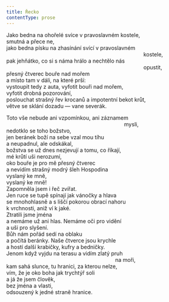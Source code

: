 ```yaml
---
title: Řecko
contentType: prose
---
```


<section>

Jako bedna na ohořelé svíce v pravoslavném kostele,  
smutná a přece ne,  
jako bedna písku na zhasínání svící v pravoslavném  
                                                                                            kostele,  
pak jehňátko, co si s náma hrálo a nechtělo nás  
                                                                                            opustit,  
přesný čtverec bouře nad mořem  
a místo tam v dáli, na které prší:  
vystoupit tedy z auta, vyfotit bouři nad mořem,  
vyfotit drobná pozorování,  
poslouchat strašný řev krocanů a impotentní bekot krůt,  
větve se sklání dozadu — vane severák.

Toto vše nebude ani vzpomínkou, ani záznamem  
                                                                               mysli,  
nedotklo se toho božstvo,  
jen beránek boží na sebe vzal mou tíhu  
a neupadnul, ale odskákal,  
božstva se už dnes nezjevují a tomu, co říkají,  
mé krůtí uši nerozumí,  
oko bouře je pro mě přesný čtverec  
a nevidím strašný modrý šleh Hospodina  
vyslaný ke mně,  
vyslaný ke mně!  
Zapomněla jsem i řeč zvířat.  
Jen ruce se tupě spínají jak vánočky a hlava  
se mnohohlasně a s liščí pokorou obrací nahoru  
k vrchnosti, aniž ví k jaké.  
Ztratili jsme jména  
a nemáme už ani hlas. Nemáme oči pro vidění  
a uši pro slyšení.  
Bůh nám pořád sedí na oblaku  
a počítá beránky. Naše čtverce jsou krychle  
a hostí další krabičky, kufry a bedničky.  
Jenom když vyjdu na terasu a vidím zlatý pruh  
                                                                         na moři,  
kam sahá slunce, tu hranici, za kterou nelze,  
vím, že je oko boha jak trychtýř soli  
a já že jsem člověk,  
bez jména a vlasti,  
odsouzený k jedné straně hranice.

</section>
